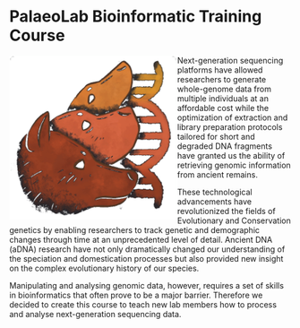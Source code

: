 # PalaeoLab Bioinformatic Training Course


<img align="left" width="300" src=./IM/LabLogo.png alt="Lab-Logo" />
<p>
Next-generation sequencing platforms have allowed researchers to generate whole-genome data from multiple individuals at an affordable cost while the optimization of extraction and library preparation protocols tailored for short and degraded DNA fragments have granted us the ability of retrieving genomic information from ancient remains.  
<p />
These technological advancements have revolutionized the fields of Evolutionary and Conservation genetics by enabling researchers to track genetic and demographic changes through time at an unprecedented level of detail. Ancient DNA (aDNA) research have not only dramatically changed our understanding of the speciation and domestication processes but also provided new insight on the complex evolutionary history of our species.  

Manipulating and analysing genomic data, however, requires a set of skills in bioinformatics that often prove to be a major barrier. Therefore we decided to create this course to teach new lab members how to process and analyse next-generation sequencing data.  
